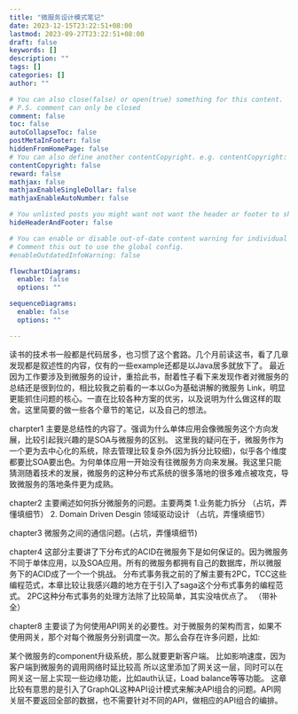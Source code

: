```yaml
---
title: "微服务设计模式笔记"
date: 2023-12-15T23:22:51+08:00
lastmod: 2023-09-27T23:22:51+08:00
draft: false
keywords: []
description: ""
tags: []
categories: []
author: ""

# You can also close(false) or open(true) something for this content.
# P.S. comment can only be closed
comment: false
toc: false
autoCollapseToc: false
postMetaInFooter: false
hiddenFromHomePage: false
# You can also define another contentCopyright. e.g. contentCopyright: "This is another copyright."
contentCopyright: false
reward: false
mathjax: false
mathjaxEnableSingleDollar: false
mathjaxEnableAutoNumber: false

# You unlisted posts you might want not want the header or footer to show
hideHeaderAndFooter: false

# You can enable or disable out-of-date content warning for individual post.
# Comment this out to use the global config.
#enableOutdatedInfoWarning: false

flowchartDiagrams:
  enable: false
  options: ""

sequenceDiagrams: 
  enable: false
  options: ""

---
```


<!--more-->


读书的技术书一般都是代码居多，也习惯了这个套路。几个月前读这书，看了几章发现都是叙述性的内容，仅有的一些example还都是以Java居多就放下了。 最近因为工作要涉及到微服务的设计，重拾此书，耐着性子看下来发现作者对微服务的总结还是很到位的，相比较我之前看的一本以Go为基础讲解的微服务 Link，明显更能抓住问题的核心。一直在比较各种方案的优劣，以及说明为什么做这样的取舍。这里简要的做一些各个章节的笔记，以及自己的想法。

charpter1 主要是总结性的内容了。强调为什么单体应用会像微服务这个方向发展，比较引起我兴趣的是SOA与微服务的区别。 这里我的疑问在于，微服务作为一个更为去中心化的系统，除去管理比较复杂外(因为拆分比较细)，似乎各个维度都要比SOA要出色。为何单体应用一开始没有往微服务方向来发展。我这里只能猜测随着技术的发展，微服务的这种分布式系统的很多落地的很多难点被攻克，导致微服务的落地条件更为成熟。

chapter2 主要阐述如何拆分微服务的问题。主要两类 1.业务能力拆分 （占坑，弄懂填细节） 2. Domain Driven Desgin 领域驱动设计 （占坑，弄懂填细节）

chapter3 微服务之间的通信问题。(占坑，弄懂填细节)

chapter4 这部分主要讲了下分布式的ACID在微服务下是如何保证的。因为微服务不同于单体应用，以及SOA应用。所有的微服务都拥有自己的数据库，所以微服务下的ACID成了一个一个挑战。 分布式事务我之前的了解主要有2PC，TCC这些编程范式，本章比较让我感兴趣的地方在于引入了saga这个分布式事务的编程范式。 2PC这种分布式事务的处理方法除了比较简单，其实没啥优点了。 （带补全）

chapter8 主要谈了为何使用API网关的必要性。对于微服务的架构而言，如果不使用网关，那个对每个微服务分别调度一次。那么会存在许多问题，比如:

某个微服务的component升级系统，那么就要更新客户端。
比如影响速度，因为客户端到微服务的调用网络时延比较高
所以这里添加了网关这一层，同时可以在网关这一层上实现一些边缘功能，比如auth认证，Load balance等等功能。
这章比较有意思的是引入了GraphQL这种API设计模式来解决API组合的问题。API网关层不要返回全部的数据，也不需要针对不同的API，做相应的API组合的编排。